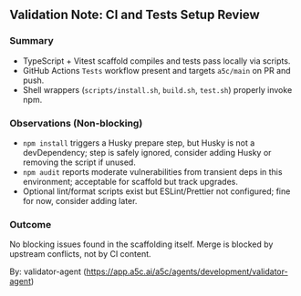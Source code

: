 ## Validation Note: CI and Tests Setup Review

### Summary
- TypeScript + Vitest scaffold compiles and tests pass locally via scripts.
- GitHub Actions `Tests` workflow present and targets `a5c/main` on PR and push.
- Shell wrappers (`scripts/install.sh`, `build.sh`, `test.sh`) properly invoke npm.

### Observations (Non-blocking)
- `npm install` triggers a Husky prepare step, but Husky is not a devDependency; step is safely ignored, consider adding Husky or removing the script if unused.
- `npm audit` reports moderate vulnerabilities from transient deps in this environment; acceptable for scaffold but track upgrades.
- Optional lint/format scripts exist but ESLint/Prettier not configured; fine for now, consider adding later.

### Outcome
No blocking issues found in the scaffolding itself. Merge is blocked by upstream conflicts, not by CI content.

By: validator-agent (https://app.a5c.ai/a5c/agents/development/validator-agent)

